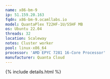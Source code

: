 ```yaml
---
name: x86-bm-9
ip: 51.159.20.163
fqdn: x86-bm-9.ocamllabs.io
model: QuantaPlex T22HF-1U/S5HF MB
os: Ubuntu 22.04
threads: 32
location: Scaleway
notes: Cluster worker
pool: linux-x86_64
processor: 'AMD EPYC 7281 16-Core Processor'
manufacturer: Quanta Cloud
---
```

{% include details.html %} 

